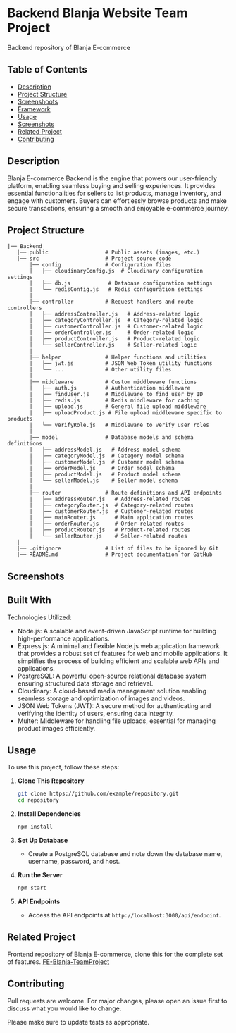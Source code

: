 
# Backend Blanja Website Team Project

Backend repository of Blanja E-commerce


## Table of Contents
- [Description](#Description)
- [Project Structure](#Project)
- [Screenshoots](#Screenshot)
- [Framework](#Framework)
- [Usage](#Usage)
- [Screenshots](#Screenshots)
- [Related Project](#Related-Project)
- [Contributing](#Contributing)
## Description
Blanja E-commerce Backend is the engine that powers our user-friendly platform, enabling seamless buying and selling experiences. It provides essential functionalities for sellers to list products, manage inventory, and engage with customers. Buyers can effortlessly browse products and make secure transactions, ensuring a smooth and enjoyable e-commerce journey.
## Project Structure
```
|── Backend
   |── public                  # Public assets (images, etc.)
   |── src                     # Project source code
       |── config              # Configuration files
       |   ├── cloudinaryConfig.js  # Cloudinary configuration settings
       |   ├── db.js            # Database configuration settings
       |   └── redisConfig.js   # Redis configuration settings
       |
       |── controller          # Request handlers and route controllers
       |   ├── addressController.js   # Address-related logic
       |   ├── categoryController.js  # Category-related logic
       |   ├── customerController.js  # Customer-related logic
       |   ├── orderController.js     # Order-related logic
       |   ├── productController.js   # Product-related logic
       |   └── sellerController.js    # Seller-related logic
       |
       |── helper              # Helper functions and utilities
       |   ├── jwt.js          # JSON Web Token utility functions
       |   └── ...             # Other utility files
       |
       |── middleware          # Custom middleware functions
       |   ├── auth.js         # Authentication middleware
       |   ├── findUser.js     # Middleware to find user by ID
       |   ├── redis.js        # Redis middleware for caching
       |   ├── upload.js       # General file upload middleware
       |   ├── uploadProduct.js # File upload middleware specific to products
       |   └── verifyRole.js   # Middleware to verify user roles
       |
       |── model               # Database models and schema definitions
       |   ├── addressModel.js   # Address model schema
       |   ├── categoryModel.js  # Category model schema
       |   ├── customerModel.js  # Customer model schema
       |   ├── orderModel.js     # Order model schema
       |   ├── productModel.js   # Product model schema
       |   └── sellerModel.js    # Seller model schema
       |
       |── router              # Route definitions and API endpoints
       |   ├── addressRouter.js   # Address-related routes
       |   ├── categoryRouter.js  # Category-related routes
       |   ├── customerRouter.js  # Customer-related routes
       |   ├── mainRouter.js      # Main application routes
       |   ├── orderRouter.js     # Order-related routes
       |   ├── productRouter.js   # Product-related routes
       |   └── sellerRouter.js    # Seller-related routes
   |
   |── .gitignore              # List of files to be ignored by Git
   |── README.md               # Project documentation for GitHub

```
## Screenshots
## Built With

Technologies Utilized:
- Node.js: A scalable and event-driven JavaScript runtime for building high-performance applications.
- Express.js: A minimal and flexible Node.js web application framework that provides a robust set of features for web and mobile applications. It simplifies the process of building efficient and scalable web APIs and applications.
- PostgreSQL: A powerful open-source relational database system ensuring structured data storage and retrieval.
- Cloudinary: A cloud-based media management solution enabling seamless storage and optimization of images and videos.
- JSON Web Tokens (JWT): A secure method for authenticating and verifying the identity of users, ensuring data integrity.
- Multer: Middleware for handling file uploads, essential for managing product images efficiently.

## Usage

To use this project, follow these steps:

1. **Clone This Repository**
   ```bash
   git clone https://github.com/example/repository.git
   cd repository
   ```

2. **Install Dependencies**
   ```bash
   npm install
   ```

3. **Set Up Database**
   - Create a PostgreSQL database and note down the database name, username, password, and host.

4. **Run the Server**
   ```bash
   npm start
   ```

5. **API Endpoints**
   - Access the API endpoints at `http://localhost:3000/api/endpoint`.

## Related Project

Frontend repository of Blanja E-commerce, clone this for the complete set of features.
[FE-Blanja-TeamProject](https://github.com/xTats/BE-Blanja-Team-Project)

## Contributing

Pull requests are welcome. For major changes, please open an issue first to discuss what you would like to change.

Please make sure to update tests as appropriate.